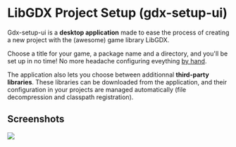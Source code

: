 # LibGDX Project Setup (gdx-setup-ui)

Gdx-setup-ui is a **desktop application** made to ease the process of creating a new project with the (awesome) game library LibGDX.

Choose a title for your game, a package name and a directory, and you'll be set up in no time! No more headache configuring eveything [by hand](http://code.google.com/p/libgdx/wiki/ProjectSetupNew).

The application also lets you choose between additionnal **third-party libraries**. These libraries can be downloaded from the application, and their configuration in your projects are managed automatically (file decompression and classpath registration).

## Screenshots

![](http://www.aurelienribon.com/blog/wp-content/uploads/2012/05/gdx-setup-ui-third-party-01.jpg)